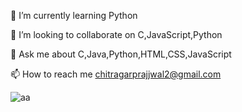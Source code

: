 🌱 I’m currently learning Python

👯 I’m looking to collaborate on C,JavaScript,Python

💬 Ask me about C,Java,Python,HTML,CSS,JavaScript

📫 How to reach me chitragarprajjwal2@gmail.com

![aa](https://github.com/user-attachments/assets/d42fa94a-7dd0-4efe-9757-29eda8a91424)
